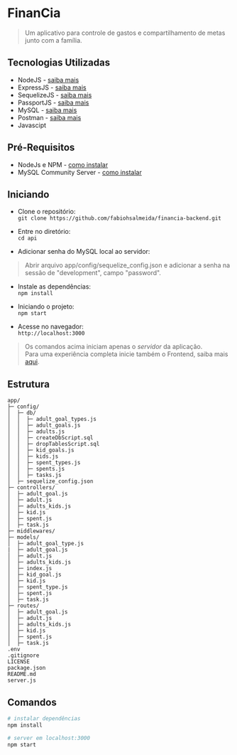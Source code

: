 # FinanCia

> Um aplicativo para controle de gastos e compartilhamento de metas junto com a família.

## Tecnologias Utilizadas
- NodeJS - [saiba mais](https://nodejs.org/en/docs/)
- ExpressJS - [saiba mais](https://expressjs.com/)
- SequelizeJS - [saiba mais](http://docs.sequelizejs.com/)
- PassportJS - [saiba mais](http://www.passportjs.org/)
- MySQL - [saiba mais](https://www.mysql.com/)
- Postman - [saiba mais](https://www.getpostman.com/)
- Javascipt 

## Pré-Requisitos
- NodeJs e NPM - [como instalar](https://www.npmjs.com/get-npm)
- MySQL Community Server - [como instalar](https://dev.mysql.com/downloads/)


## Iniciando
- Clone o repositório:  
`git clone https://github.com/fabiohsalmeida/financia-backend.git`

- Entre no diretório:  
`cd api`

- Adicionar senha do MySQL local ao servidor:
> Abrir arquivo app/config/sequelize_config.json e adicionar a senha na sessão de "development", campo "password".

- Instale as dependências:  
`npm install`

- Iniciando o projeto:  
`npm start`

- Acesse no navegador:  
`http://localhost:3000`

> Os comandos acima iniciam apenas o *servidor* da aplicação.  
> Para uma experiência completa inicie também o Frontend, saiba mais [aqui](https://github.com/AlanQuadros/financia-mobile.git).

## Estrutura

```
app/
├─ config/
│  ├─ db/
│  │  ├─ adult_goal_types.js
│  │  ├─ adult_goals.js
│  │  ├─ adults.js
│  │  ├─ createDbScript.sql
│  │  ├─ dropTablesScript.sql
│  │  ├─ kid_goals.js
│  │  ├─ kids.js
│  │  ├─ spent_types.js
│  │  ├─ spents.js
│  │  ├─ tasks.js
│  ├─ sequelize_config.json
├─ controllers/
│  ├─ adult_goal.js
│  ├─ adult.js
│  ├─ adults_kids.js
│  ├─ kid.js
│  ├─ spent.js
│  ├─ task.js
├─ middlewares/
├─ models/
│  ├─ adult_goal_type.js
|  ├─ adult_goal.js
│  ├─ adult.js
│  ├─ adults_kids.js
│  ├─ index.js
│  ├─ kid_goal.js
│  ├─ kid.js
│  ├─ spent_type.js
│  ├─ spent.js
│  ├─ task.js
├─ routes/
│  ├─ adult_goal.js
│  ├─ adult.js
│  ├─ adults_kids.js
│  ├─ kid.js
│  ├─ spent.js
│  ├─ task.js
.env
.gitignore
LICENSE
package.json
README.md
server.js
```

## Comandos

``` bash
# instalar dependências
npm install

# server em localhost:3000
npm start
```
